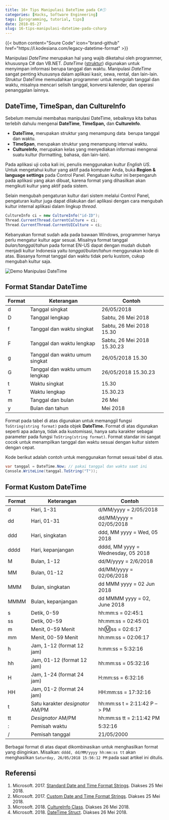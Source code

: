 ```yaml
---
title: 16+ Tips Manipulasi DateTime pada C#🕔
categories: [Hacks, Software Engineering]
tags: [programming, tutorial, tips]
date: 2018-05-27
slug: 16-tips-manipulasi-datetime-pada-csharp
---
```


<div class="flex justify-center">
{{< button content="Soure Code" icon="brand-github" href="https://l.kodesiana.com/legacy-datetime-format" >}}
</div>

Manipulasi *DateTime* merupakan hal yang wajib diketahui oleh programmer, khususnya C# dan VB.NET. *DateTime*
([struktur](<https://msdn.microsoft.com/en-us/library/system.datetime(v=vs.110).aspx>)) digunakan untuk menyimpan
informasi berupa tanggal dan waktu. Manipulasi *DateTime* sangat penting khususnya dalam aplikasi kasir, sewa, rental,
dan lain-lain. Struktur DateTime memudahkan programmer untuk mengolah tanggal dan waktu, misalnya mencari selisih
tanggal, konversi kalender, dan operasi penanggalan lainnya.

## DateTime, TimeSpan, dan CultureInfo

Sebelum memulai membahas manipulasi DateTime, sebaiknya kita bahas terlebih dahulu mengenai **DateTime**, **TimeSpan,**
dan **CultureInfo**.

- **DateTime,** merupakan struktur yang menampung data  berupa tanggal dan waktu.
- **TimeSpan**, merupakan struktur yang menampung interval waktu.
- **CultureInfo**, merupakan kelas yang menyediakan informasi mengenai suatu kultur (formatting, bahasa, dan lain-lain).

Pada aplikasi uji coba kali ini, penulis menggunakan kultur *English US*. Untuk mengetahui kultur yang aktif pada
komputer Anda, buka **Region & language settings** pada Control Panel. Pengatuan kultur ini berpengaruh pada aplikasi
yang akan dibuat, karena format yang dihasilkan akan mengikuti kultur yang aktif pada sistem.

Selain mengubah pengaturan kultur dari sistem melalui Control Panel, pengaturan kultur juga dapat dilakukan dari
aplikasi dengan cara mengubah kultur internal aplikasi dalam lingkup *thread*.

```csharp
CultureInfo ci = new CultureInfo("id-ID");
Thread.CurrentThread.CurrentCulture = ci;
Thread.CurrentThread.CurrentUICulture = ci;
```

Kebanyakan format sudah ada pada bawaan Windows, programmer hanya perlu mengatur kultur agar sesuai. Misalnya format
tanggal *bulan/tanggal/tahun* pada format EN-US dapat dengan mudah diubah menjadi kultur Indonesia yaitu
*tanggal/bulan/tahun* menggunakan kode di atas. Biasanya format tanggal dan waktu tidak perlu kustom, cukup mengubah
kultur saja.

![Demo Manipulasi DateTime](https://blob.kodesiana.com/kodesiana-public-assets/posts/2018/6/demo-datetime.png)

## Format Standar DateTime

| Format | Keterangan                     | Contoh                      |
| ------ | ------------------------------ | --------------------------- |
| d      | Tanggal singkat                | 26/05/2018                  |
| D      | Tanggal lengkap                | Sabtu, 26 Mei 2018          |
| f      | Tanggal dan waktu singkat      | Sabtu, 26 Mei 2018 15.30    |
| F      | Tanggal dan waktu lengkap      | Sabtu, 26 Mei 2018 15.30.23 |
| g      | Tanggal dan waktu umum singkat | 26/05/2018 15.30            |
| G      | Tanggal dan waktu umum lengkap | 26/05/2018 15.30.23         |
| t      | Waktu singkat                  | 15.30                       |
| T      | Waktu lengkap                  | 15.30.23                    |
| m      | Tanggal dan bulan              | 26 Mei                      |
| y      | Bulan dan tahun                | Mei 2018                    |

Format pada tabel di atas digunakan untuk memanggil fungsi `ToString(string format)` pada objek **DateTime.** Format di
atas digunakan seperti apa adanya, tidak ada kustomisasi, hanya satu karakter sebagai parameter pada fungsi
`ToString(string format)`. Format standar ini sangat cocok untuk menampilkan tanggal dan waktu sesuai dengan kultur
sistem dengan cepat.

Kode berikut adalah contoh untuk menggunakan format sesuai tabel di atas.

```csharp
var tanggal = DateTime.Now; // pakai tanggal dan waktu saat ini
Console.WriteLine(tanggal.ToString("T"));
```

## Format Kustom DateTime

| Format | Keterangan                       | Contoh                             |
| ------ | -------------------------------- | ---------------------------------- |
| d      | Hari, 1-31                       | d/MM/yyyy = 2/05/2018              |
| dd     | Hari, 01-31                      | dd/MM/yyyy = 02/05/2018            |
| ddd    | Hari, singkatan                  | ddd, MM yyyy = Wed, 05 2018        |
| dddd   | Hari, kepanjangan                | dddd, MM yyyy = Wednesday, 05 2018 |
| M      | Bulan, 1-12                      | dd/M/yyyy = 2/6/2018               |
| MM     | Bulan, 01-12                     | dd/MM/yyyy = 02/06/2018            |
| MMM    | Bulan, singkatan                 | dd MMM yyyy = 02 Jun 2018          |
| MMMM   | Bulan, kepanjangan               | dd MMMM yyyy = 02, June 2018       |
| s      | Detik, 0-59                      | hh:mm:s = 02:45:1                  |
| ss     | Detik, 00-59                     | hh:mm:ss = 02:45:01                |
| m      | Menit, 0-59 Menit                | hh:m:ss = 02:6:17                  |
| mm     | Menit, 00-59 Menit               | hh:mm:ss = 02:06:17                |
| h      | Jam, 1-12 (format 12 jam)        | h:mm:ss = 5:32:16                  |
| hh     | Jam, 01-12 (format 12 jam)       | hh:mm:ss = 05:32:16                |
| H      | Jam, 1-24 (format 24 jam)        | H:mm:ss = 6:32:16                  |
| HH     | Jam, 01-2 (format 24 jam)        | HH:mm:ss = 17:32:16                |
| t      | Satu karakter *designator* AM/PM | hh:mm:ss t = 2:11:42 P –> PM       |
| tt     | *Designator* AM/PM               | hh:mm:ss tt = 2:11:42 PM           |
| :      | Pemisah waktu                    | 5:32:16                            |
| /      | Pemisah tanggal                  | 21/05/2000                         |

Berbagai format di atas dapat dikombinasikan untuk menghasilkan format yang diinginkan. Misalkan:
`dddd, dd/MM/yyyy hh:mm:ss tt` akan menghasilkan `Saturday, 26/05/2018 15:56:12 PM` pada saat artikel ini ditulis.

## Referensi

1. Microsoft. 2017. [Standard Date and Time Format Strings](https://docs.microsoft.com/en-us/dotnet/standard/base-types/standard-date-and-time-format-strings). Diakses 25 Mei 2018.
2. Microsoft. 2017. [Custom Date and Time Format Strings](https://docs.microsoft.com/en-us/dotnet/standard/base-types/custom-date-and-time-format-strings). Diakses 25 Mei 2018.
3. Microsoft. 2018. [CultureInfo Class](https://docs.microsoft.com/id-id/dotnet/api/system.globalization.cultureinfo). Diakses 26 Mei 2018.
4. Microsoft. 2018. [DateTime Struct](https://docs.microsoft.com/id-id/dotnet/api/system.datetime). Diakses 26 Mei 2018.
